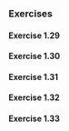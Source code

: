 ### Exercises

#### Exercise 1.29

#### Exercise 1.30

#### Exercise 1.31

#### Exercise 1.32

#### Exercise 1.33
